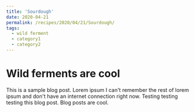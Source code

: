 ```yaml
---
title: 'Sourdough'
date: 2020-04-21
permalink: /recipes/2020/04/21/Sourdough/
tags:
  - wild ferment
  - category1
  - category2
---
```

Wild ferments are cool
======

This is a sample blog post. Lorem ipsum I can't remember the rest of lorem ipsum and don't have an internet connection right now. Testing testing testing this blog post. Blog posts are cool.


